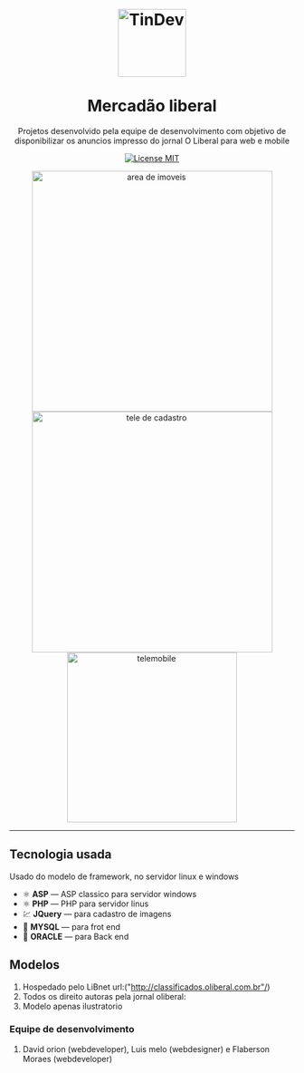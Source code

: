 <h1 align="center">
<br>
  <img src="img/logo.jpg" alt="TinDev" width="120">
<br>
<br>
Mercadão  liberal
</h1>

<p align="center">Projetos desenvolvido pela equipe de desenvolvimento com objetivo de disponibilizar os anuncios impresso do jornal O Liberal para web e mobile</p>

<p align="center">
  <a href="http://classificados.oliberal.com.br/">
    <img src="https://img.shields.io/badge/License-MIT-blue.svg" alt="License MIT">
  </a>
</p>

<div align="center">
  <img src="img/tela_imoveis.png" alt="area de imoveis" align="center" height="425">
  <img src="img/tela_cadastro.png" alt="tele de cadastro" align="center" height="425"><br>
<img src="img/tela_imoveis_mobile.png" alt="telemobile" align="center" width="300" >

</div>

<hr />

## Tecnologia usada

Usado do modelo de framework, no servidor linux e windows

- ⚛️ **ASP** — ASP classico para servidor windows
- ⚛️ **PHP** — PHP para servidor linus
- 💹 **JQuery** — para cadastro de imagens
- 📄 **MYSQL** — para frot end
- 📄 **ORACLE** — para Back end


## Modelos

1. Hospedado pelo LiBnet url:("http://classificados.oliberal.com.br"/)
2. Todos os direito autoras pela jornal oliberal:<br />
3. Modelo apenas ilustratorio<br />

### Equipe de desenvolvimento

1. David orion (webdeveloper), Luis melo (webdesigner) e Flaberson Moraes (webdeveloper)




